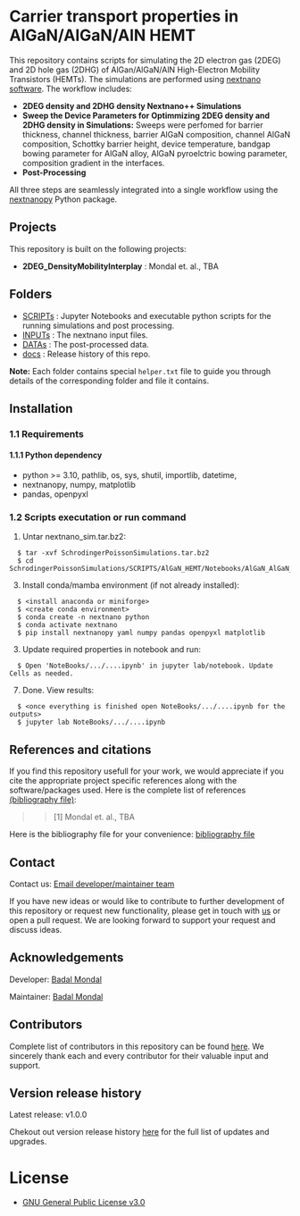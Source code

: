 # Carrier transport properties in AlGaN/AlGaN/AlN HEMT
This repository contains scripts for simulating the 2D electron gas (2DEG) and 2D hole gas (2DHG) of AlGan/AlGaN/AlN High-Electron Mobility Transistors (HEMTs). The simulations are performed using [nextnano software](https://www.nextnano.com). The workflow includes:

* __2DEG density and 2DHG density Nextnano++ Simulations__
* __Sweep the Device Parameters for Optimmizing 2DEG density and 2DHG density in Simulations:__ Sweeps were perfomed for barrier thickness, channel thickness, barrier AlGaN composition, channel AlGaN composition, Schottky barrier height, device temperature, bandgap bowing parameter for AlGaN alloy, AlGaN pyroelctric bowing parameter, composition gradient in the interfaces.
* __Post-Processing__

All three steps are seamlessly integrated into a single workflow using the [nextnanopy](https://github.com/nextnanopy) Python package.

## Projects
This repository is built on the following projects:

* __2DEG_DensityMobilityInterplay__ : Mondal et. al.,  TBA

## Folders
 - [SCRIPTs](SCRIPTs) : Jupyter Notebooks and executable python scripts for the running simulations and post processing.
 - [INPUTs](SCRIPTs)  : The nextnano input files.
 - [DATAs](DATAs)    : The post-processed data.
 - [docs](docs) : Release history of this repo.

__Note:__ Each folder contains special `helper.txt` file to guide you through details of the corresponding folder and file it contains.

## Installation
### 1.1 Requirements
#### 1.1.1 Python dependency
  - python >= 3.10, pathlib, os, sys, shutil, importlib, datetime,
  - nextnanopy, numpy, matplotlib
  - pandas, openpyxl

### 1.2 Scripts executation or run command
1. Untar nextnano_sim.tar.bz2:
```
  $ tar -xvf SchrodingerPoissonSimulations.tar.bz2
  $ cd SchrodingerPoissonSimulations/SCRIPTS/AlGaN_HEMT/Notebooks/AlGaN_AlGaN_AlN_HEMT/
```
3. Install conda/mamba environment (if not already installed):
```
  $ <install anaconda or miniforge>
  $ <create conda environment>
  $ conda create -n nextnano python
  $ conda activate nextnano
  $ pip install nextnanopy yaml numpy pandas openpyxl matplotlib
```
3. Update required properties in notebook and run:
```
  $ Open 'NoteBooks/.../....ipynb' in jupyter lab/notebook. Update Cells as needed.
```
7. Done. View results:
```
  $ <once everything is finished open NoteBooks/.../....ipynb for the outputs>
  $ jupyter lab NoteBooks/.../....ipynb
```

## References and citations
If you find this repository usefull for your work, we would appreciate if you cite the appropriate project specific references along with the software/packages used. Here is the complete list of references [(bibliography file)](docs/REFERENCES.md):

>> [1] Mondal et. al., TBA

>>

Here is the bibliography file for your convenience: [bibliography file](docs/REFERENCES.md)

## Contact
Contact us: [Email developer/maintainer team](mailto:stefan.schulz@tyndall.ie,badal.mondal@tyndall.ie,badalmondal.chembgc@gmail.com)

If you have new ideas or would like to contribute to further development of this repository or request new functionality, please get in touch with [us](mailto:stefan.schulz@tyndall.ie,badal.mondal@tyndall.ie,badalmondal.chembgc@gmail.com) or open a pull request. We are looking forward to support your request and discuss ideas.

## Acknowledgements

Developer: [Badal Mondal](https://github.com/bmondal94)

Maintainer: [Badal Mondal](https://github.com/bmondal94)

## Contributors

Complete list of contributors in this repository can be found [here](https://github.com/SemiconductorTransport/SchrodingerPoissonSimulations/graphs/contributors). We sincerely thank each and every contributor for their valuable input and support.

## Version release history
Latest release: v1.0.0

Chekout out version release history [here](docs/RELEASE.md) for the full list of updates and upgrades.

# License
* [GNU General Public License v3.0](LICENSE)
